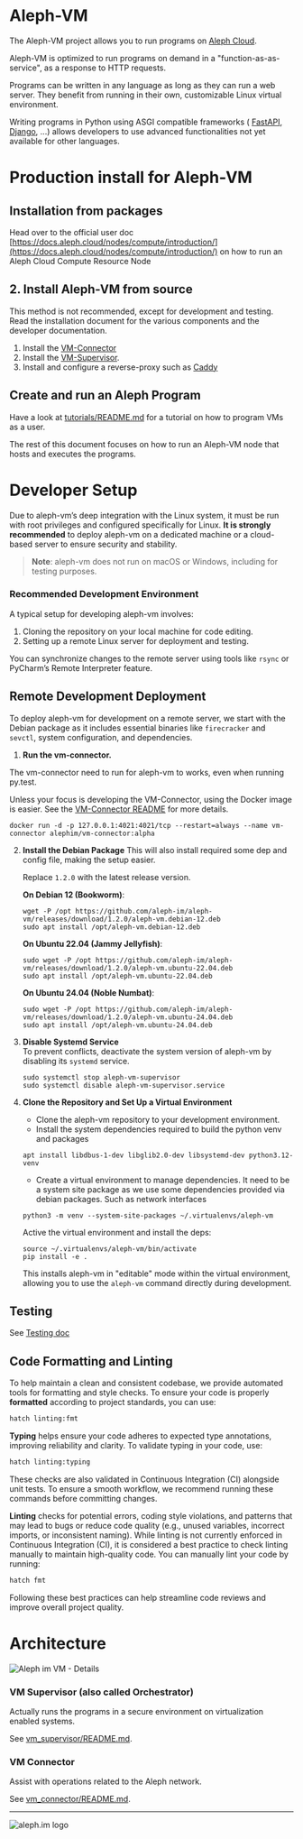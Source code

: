 # Aleph-VM

The Aleph-VM project allows you to run programs on [Aleph Cloud](https://aleph.cloud/).

Aleph-VM is optimized to run programs on demand in a "function-as-as-service",
as a response to HTTP requests.

Programs can be written in any language as long as they can run a web server.
They benefit from running in their own, customizable Linux virtual environment.

Writing programs in Python using ASGI compatible frameworks (
[FastAPI](https://github.com/tiangolo/fastapi), 
[Django](https://docs.djangoproject.com/en/3.0/topics/async/),
...) allows developers to use advanced functionalities not yet available for other languages.

# Production install for Aleph-VM
## Installation from packages


Head over to the  official user doc [https://docs.aleph.cloud/nodes/compute/introduction/](https://docs.aleph.cloud/nodes/compute/introduction/) on how to run an Aleph Cloud Compute Resource
Node

## 2. Install Aleph-VM from source

This method is not recommended, except for development and testing.
Read the installation document for the various components and the developer documentation. 

1. Install the [VM-Connector](./vm_connector/README.md)
2. Install the [VM-Supervisor](src/aleph/vm/orchestrator/README.md).
3. Install and configure a reverse-proxy such as [Caddy](./CONFIGURE_CADDY.md)

## Create and run an Aleph Program 

Have a look at [tutorials/README.md](tutorials/README.md) for a tutorial on how to program VMs
as a user.

The rest of this document focuses on how to run an Aleph-VM node that hosts and executes the programs. 

# Developer Setup

Due to aleph-vm’s deep integration with the Linux system, it must be run with root privileges and configured
specifically for Linux. **It is strongly recommended** to deploy aleph-vm on a dedicated machine or a cloud-based server
to ensure security and stability.

> **Note**: aleph-vm does not run on macOS or Windows, including for testing purposes.

### Recommended Development Environment

A typical setup for developing aleph-vm involves:

1. Cloning the repository on your local machine for code editing.
2. Setting up a remote Linux server for deployment and testing.

You can synchronize changes to the remote server using tools like `rsync` or PyCharm’s Remote Interpreter feature.

## Remote Development Deployment

To deploy aleph-vm for development on a remote server, we start with the Debian package as it includes essential binaries like `firecracker` and `sevctl`, system
   configuration, and dependencies.

1. **Run the vm-connector.**

The vm-connector need to run for aleph-vm to works, even when running py.test.

Unless your focus is developing the VM-Connector, using the Docker image is easier.
   See the [VM-Connector README](./vm_connector/README.md) for more details.

   ```shell
   docker run -d -p 127.0.0.1:4021:4021/tcp --restart=always --name vm-connector alephim/vm-connector:alpha
   ```

2. **Install the Debian Package**
   This will also install required some dep and config file, making the setup easier. 
 
   Replace `1.2.0` with the latest release version.

   **On Debian 12 (Bookworm)**:
   ```shell
   wget -P /opt https://github.com/aleph-im/aleph-vm/releases/download/1.2.0/aleph-vm.debian-12.deb
   sudo apt install /opt/aleph-vm.debian-12.deb
   ```

   **On Ubuntu 22.04 (Jammy Jellyfish)**:
   ```shell
   sudo wget -P /opt https://github.com/aleph-im/aleph-vm/releases/download/1.2.0/aleph-vm.ubuntu-22.04.deb
   sudo apt install /opt/aleph-vm.ubuntu-22.04.deb
   ```

   **On Ubuntu 24.04 (Noble Numbat)**:
   ```shell
   sudo wget -P /opt https://github.com/aleph-im/aleph-vm/releases/download/1.2.0/aleph-vm.ubuntu-24.04.deb
   sudo apt install /opt/aleph-vm.ubuntu-24.04.deb
   ```

3. **Disable Systemd Service**  
   To prevent conflicts, deactivate the system version of aleph-vm by disabling its `systemd` service.

   ```shell
   sudo systemctl stop aleph-vm-supervisor
   sudo systemctl disable aleph-vm-supervisor.service
   ```

4. **Clone the Repository and Set Up a Virtual Environment**
    - Clone the aleph-vm repository to your development environment.
    - Install the system dependencies required to build the python venv and packages

   ```shell
   apt install libdbus-1-dev libglib2.0-dev libsystemd-dev python3.12-venv
   ```
   
    - Create a virtual environment to manage dependencies. It need to be a system site package as we use some dependencies provided via debian packages. Such as network interfaces
   ```shell
   python3 -m venv --system-site-packages ~/.virtualenvs/aleph-vm
   ```
   
   Active the virtual environment and install the deps:

   ```shell
   source ~/.virtualenvs/aleph-vm/bin/activate
   pip install -e .
   ```

   This installs aleph-vm in "editable" mode within the virtual environment, allowing you to use the `aleph-vm` command
   directly during development.

## Testing
See [Testing doc](./TESTING.md)

## Code Formatting and Linting

To help maintain a clean and consistent codebase, we provide automated tools for formatting and style checks.
To ensure your code is properly **formatted** according to project standards, you can use:

```bash
hatch linting:fmt
```

**Typing** helps ensure your code adheres to expected type annotations, improving reliability and clarity. To validate
typing in your code, use:
```bash
hatch linting:typing
```

These checks are also validated in Continuous Integration (CI) alongside unit tests. To ensure a smooth workflow, we 
recommend running these commands before committing changes.

**Linting** checks for potential errors, coding style violations, and patterns that may lead to bugs or reduce code
quality (e.g., unused variables, incorrect imports, or inconsistent naming). While linting is not currently enforced in
Continuous Integration (CI), it is considered a best practice to check linting manually to maintain high-quality code.
You can manually lint your code by running:

```bash
hatch fmt
```

Following these best practices can help streamline code reviews and improve overall project quality.

# Architecture

![Aleph im VM - Details](https://user-images.githubusercontent.com/404665/127126908-3225a633-2c36-4129-8766-9810f2fcd7d6.png)

### VM Supervisor (also called Orchestrator)

Actually runs the programs in a secure environment on virtualization enabled systems. 

See [vm_supervisor/README.md](src/aleph/vm/orchestrator/README.md).

### VM Connector

Assist with operations related to the Aleph network.

See [vm_connector/README.md](./vm_connector/README.md).

---

![aleph.im logo](https://aleph.im/assets/img/logo-wide.1832dbae.svg)
